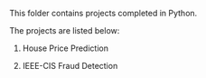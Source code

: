 This folder contains projects completed in Python.

The projects are listed below:

1. House Price Prediction

2. IEEE-CIS Fraud Detection

